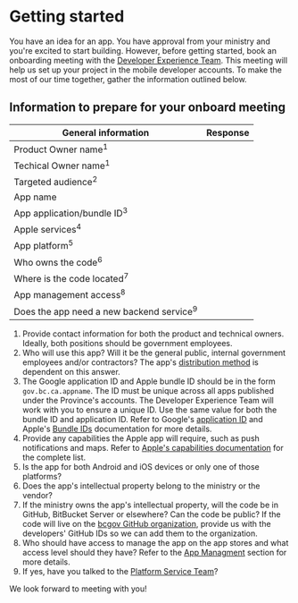 # Getting started

You have an idea for an app. You have approval from your ministry and you're excited to start building. However, before getting started, book an onboarding meeting with the [Developer Experience Team](contact.md). This meeting will help us set up your project in the mobile developer accounts. To make the most of our time together, gather the information outlined below.

## Information to prepare for your onboard meeting

| General information | Response |
|------|-------|
| Product Owner name<sup>1</sup> | |
| Techical Owner name<sup>1</sup> | |
| Targeted audience<sup>2</sup>| |
| App name| |
| App application/bundle ID<sup>3</sup> | | 
| Apple services<sup>4</sup> | |
| App platform<sup>5</sup>| |
| Who owns the code<sup>6</sup> | |
| Where is the code located<sup>7</sup>|
| App management access<sup>8</sup>||
| Does the app need a new backend service<sup>9</sup>| |


1. Provide contact information for both the product and technical owners. Ideally, both positions should be government employees. 
1. Who will use this app? Will it be the general public, internal government employees and/or contractors? The app's [distribution method](distribution_methods.md) is dependent on this answer. 
1. The Google application ID and Apple bundle ID should be in the form `gov.bc.ca.appname`. The ID must be unique across all apps published under the Province's accounts. The Developer Experience Team will work with you to ensure a unique ID. Use the same value for both the bundle ID and application ID. Refer to Google's [application ID](https://developer.android.com/build/configure-app-module#set-application-id) and Apple's [Bundle IDs](https://developer.apple.com/documentation/appstoreconnectapi/bundle_ids) documentation for more details.
1. Provide any capabilities the Apple app will require, such as push notifications and maps. Refer to [Apple's capabilities documentation](https://developer.apple.com/help/account/reference/supported-capabilities-ios/) for the complete list.
1. Is the app for both Android and iOS devices or only one of those platforms?
1. Does the app's intellectual property belong to the ministry or the vendor? 
1. If the ministry owns the app's intellectual property, will the code be in GitHub, BitBucket Server or elsewhere? Can the code be public? If the code will live on the [bcgov GitHub organization](https://github.com/bcgov), provide us with the developers' GitHub IDs so we can add them to the organization.
1. Who should have access to manage the app on the app stores and what access level should they have? Refer to the [App Managment](app_management.md) section for more details.
1. If yes, have you talked to the [Platform Service Team](https://cloud.gov.bc.ca)?

We look forward to meeting with you!